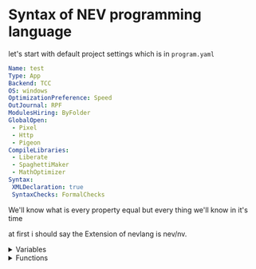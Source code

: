 # Syntax of NEV programming language 

let's start with default project settings which is in `program.yaml`
```yaml
Name: test
Type: App
Backend: TCC
OS: windows
OptimizationPreference: Speed
OutJournal: RPF
ModulesHiring: ByFolder
GlobalOpen:
 - Pixel
 - Http
 - Pigeon
CompileLibraries:
 - Liberate
 - SpaghettiMaker
 - MathOptimizer
Syntax:
 XMLDeclaration: true
 SyntaxChecks: FormalChecks
```
We'll know what is every property equal but every thing we'll know in it's time

at first i should say the Extension of nevlang is nev/nv.
<details>
<summary>Variables</summary>

## Variables and Data types
nev supports a big range of variables types let's learn it


### Read-Only variables
Nevlang is immutable by default so let's start with immutable variables
To declare an immutable variable u should use `val` keyword and it refrence to "value"
For example:
```nev
val fingers = 5  // There are 5 finger in every hand
val legs = 2     // Every human has 2 legs
```


### Mutable variables
You should declare any variables immutable using `val` but only if necessary use `var` keyword to make it mutable
For example:
```nev
var customers = 77   // There are mutable number of customers
var contributors = 2   // There are mutable number of contributors
```


#### Nullable variables
Nev is null safety programming language to declare nullable mutable variable u should use `?` after datatype or `var` keyword if you didn't set a variable type
For example:
```nev
var age: u8? = 25
var? name = "ahmed"
```


### Datatypes
Nev support a range of types of variables.

So let's start with easy and simple types that the compiler will specify the type of variables to it if u didn't
| Type   | Length |
| ------ | ------ |
| `num`  | auto   |
| `str`  | auto   |
| `char` | 1-byte |
| `bool` | 1-bit  |

`num` type isn't performance choice and it makes calculations slow and `FormalChecks` mode will warn you if you used it so let's start with static-length numeric types
| Signed | Unsigned | Float  | Complex      | Length  |
| ------ | -------- | ------ | ------------ | ------- |
| `i8`   | `u8`     | ...... | ............ | 1-byte  |
| `i16`  | `u16`    | `f16`  | ............ | 2-byte  |
| `i32`  | `u32`    | `f32`  | `complex32`  | 4-byte  |
| `i64`  | `u64`    | `f64`  | `complex64`  | 8-byte  |


To specify the type of the variable you should write it after color that is after the variable's name.
For examples:
```nev
val intger: i32 = 256
val float: f64 = 256
```


### Dynamic types
Nev supports also dynamic types but not recommended to use it. and it is added to introp some languages. you can use it by `let` keyword and it doesn't works in FormalChecks mode
For example: 
```nev
let i = "name"
i = 5
```

<details>
<summary>String</summary>

## str and its functions

</details>

</details>


<details>
<summary>Functions</summary>

## Functions and FP
Nev supports a range of FP features

</details>
